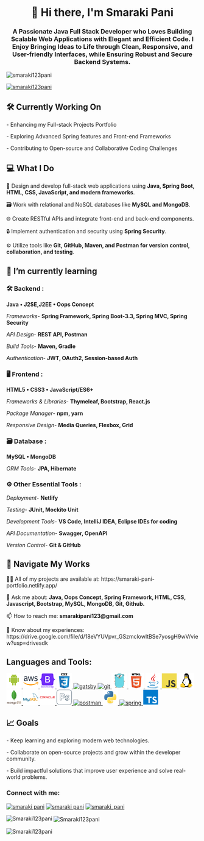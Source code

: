 <h1 align="center">👋 Hi there, I'm Smaraki Pani</h1>
<h3 align="center">
A Passionate Java Full Stack Developer who Loves Building Scalable Web Applications with Elegant and Efficient Code. I Enjoy Bringing Ideas to Life through Clean, Responsive, and User-friendly Interfaces, while Ensuring Robust and Secure Backend Systems.</h3>

<p align="left"> <img src="https://komarev.com/ghpvc/?username=smaraki123pani&label=Profile%20views&color=0e75b6&style=flat" alt="smaraki123pani" /> </p>

<p align="left"> <a href="https://github.com/ryo-ma/github-profile-trophy"><img src="https://github-profile-trophy.vercel.app/?username=smaraki123pani" alt="smaraki123pani" /></a> </p>

<h2>🛠️ Currently Working On</h2>
<p>- Enhancing my Full-stack Projects Portfolio</p>
<p>- Exploring Advanced Spring features and Front-end Frameworks</p>
<p>- Contributing to Open-source and Collaborative Coding Challenges</p>

<h2> 💻 What I Do </h2>
<p>🧠 Design and develop full-stack web applications using <b>Java, Spring Boot, HTML, CSS, JavaScript, and modern frameworks</b>.</p>
<p>🗃️ Work with relational and NoSQL databases like <b>MySQL and MongoDB</b>.</p>
<p>🌐 Create RESTful APIs and integrate front-end and back-end components.</p>
<p>🔒 Implement authentication and security using <b>Spring Security</b>.</p>
<p>⚙️ Utilize tools like <b>Git, GitHub, Maven, and Postman for version control, collaboration, and testing</b>.</p>

<h2>🌱 I’m currently learning</h2>
  <h3>🛠️ Backend : </h3>
  <p><b>Java • J2SE,J2EE • Oops Concept</b></p>
  <p><i>Frameworks</i>- <b>Spring Framework, Spring Boot-3.3, Spring MVC, Spring Security</b></p>
  <p><i>API Design</i>- <b>REST API, Postman</b></p>
  <p><i>Build Tools</i>- <b>Maven, Gradle</b></p>
  <p><i>Authentication</i>-	<b>JWT, OAuth2, Session-based Auth</b></p>
  
  <h3>🖥️ Frontend : </h3>
  <p><b>HTML5 • CSS3 • JavaScript/ES6+</b></p>
  <p><i>Frameworks & Libraries</i>- <b>Thymeleaf, Bootstrap, React.js</b></p>
  <p><i>Package Manager</i>- <b>npm, yarn</b></p>
  <p><i>Responsive Design</i>- <b>Media Queries, Flexbox, Grid</b></p>
  
  <h3>🗃️ Database : </h3>
  <p><b>MySQL • MongoDB</b></p>
  <p><i>ORM Tools</i>-	<b>JPA, Hibernate</b></p>
  
  <h3>⚙️ Other Essential Tools : </h3>
  <p><i>Deployment</i>- <b>Netlify</b></p>
  <p><i>Testing</i>-	<b>JUnit, Mockito Unit</b></p>
  <p><i>Development Tools</i>-	<b>VS Code, IntelliJ IDEA, Eclipse	IDEs for coding</b></p>
  <p><i>API Documentation</i>-	<b>Swagger, OpenAPI</b></p>
  <p><i>Version Control</i>-  <b>Git & GitHub</b></p>

  <h2>🧭 Navigate My Works</h2>
<p>👨‍💻 All of my projects are available at:  https://smaraki-pani-portfolio.netlify.app/
<p>💬 Ask me about: <b>Java, Oops Concept, Spring Framework, HTML, CSS, Javascript, Bootstrap, MySQL, MongoDB, Git, Github.</b>
<p>📫 How to reach me: <b>smarakipani123@gmail.com</b>
<p>📄 Know about my experiences: https://drive.google.com/file/d/18eVYUVpvr_GSzmclowltBSe7yosgH9wV/view?usp=drivesdk</p>
  
<h2>Languages and Tools:</h2>
<p align="left"> <a href="https://developer.android.com" target="_blank" rel="noreferrer"> <img src="https://raw.githubusercontent.com/devicons/devicon/master/icons/android/android-original-wordmark.svg" alt="android" width="40" height="40"/> </a> <a href="https://aws.amazon.com" target="_blank" rel="noreferrer"> <img src="https://raw.githubusercontent.com/devicons/devicon/master/icons/amazonwebservices/amazonwebservices-original-wordmark.svg" alt="aws" width="40" height="40"/> </a> <a href="https://getbootstrap.com" target="_blank" rel="noreferrer"> <img src="https://raw.githubusercontent.com/devicons/devicon/master/icons/bootstrap/bootstrap-plain-wordmark.svg" alt="bootstrap" width="40" height="40"/> </a> <a href="https://www.w3schools.com/css/" target="_blank" rel="noreferrer"> <img src="https://raw.githubusercontent.com/devicons/devicon/master/icons/css3/css3-original-wordmark.svg" alt="css3" width="40" height="40"/> </a> <a href="https://www.gatsbyjs.com/" target="_blank" rel="noreferrer"> <img src="https://www.vectorlogo.zone/logos/gatsbyjs/gatsbyjs-icon.svg" alt="gatsby" width="40" height="40"/> </a> <a href="https://git-scm.com/" target="_blank" rel="noreferrer"> <img src="https://www.vectorlogo.zone/logos/git-scm/git-scm-icon.svg" alt="git" width="40" height="40"/> </a> <a href="https://golang.org" target="_blank" rel="noreferrer"> <img src="https://raw.githubusercontent.com/devicons/devicon/master/icons/go/go-original.svg" alt="go" width="40" height="40"/> </a> <a href="https://www.w3.org/html/" target="_blank" rel="noreferrer"> <img src="https://raw.githubusercontent.com/devicons/devicon/master/icons/html5/html5-original-wordmark.svg" alt="html5" width="40" height="40"/> </a> <a href="https://www.java.com" target="_blank" rel="noreferrer"> <img src="https://raw.githubusercontent.com/devicons/devicon/master/icons/java/java-original.svg" alt="java" width="40" height="40"/> </a> <a href="https://developer.mozilla.org/en-US/docs/Web/JavaScript" target="_blank" rel="noreferrer"> <img src="https://raw.githubusercontent.com/devicons/devicon/master/icons/javascript/javascript-original.svg" alt="javascript" width="40" height="40"/> </a> <a href="https://www.linux.org/" target="_blank" rel="noreferrer"> <img src="https://raw.githubusercontent.com/devicons/devicon/master/icons/linux/linux-original.svg" alt="linux" width="40" height="40"/> </a> <a href="https://www.mongodb.com/" target="_blank" rel="noreferrer"> <img src="https://raw.githubusercontent.com/devicons/devicon/master/icons/mongodb/mongodb-original-wordmark.svg" alt="mongodb" width="40" height="40"/> </a> <a href="https://www.mysql.com/" target="_blank" rel="noreferrer"> <img src="https://raw.githubusercontent.com/devicons/devicon/master/icons/mysql/mysql-original-wordmark.svg" alt="mysql" width="40" height="40"/> </a> <a href="https://www.oracle.com/" target="_blank" rel="noreferrer"> <img src="https://raw.githubusercontent.com/devicons/devicon/master/icons/oracle/oracle-original.svg" alt="oracle" width="40" height="40"/> </a> <a href="https://www.photoshop.com/en" target="_blank" rel="noreferrer"> <img src="https://raw.githubusercontent.com/devicons/devicon/master/icons/photoshop/photoshop-line.svg" alt="photoshop" width="40" height="40"/> </a> <a href="https://postman.com" target="_blank" rel="noreferrer"> <img src="https://www.vectorlogo.zone/logos/getpostman/getpostman-icon.svg" alt="postman" width="40" height="40"/> </a> <a href="https://www.python.org" target="_blank" rel="noreferrer"> <img src="https://raw.githubusercontent.com/devicons/devicon/master/icons/python/python-original.svg" alt="python" width="40" height="40"/> </a> <a href="https://spring.io/" target="_blank" rel="noreferrer"> <img src="https://www.vectorlogo.zone/logos/springio/springio-icon.svg" alt="spring" width="40" height="40"/> </a> <a href="https://www.typescriptlang.org/" target="_blank" rel="noreferrer"> <img src="https://raw.githubusercontent.com/devicons/devicon/master/icons/typescript/typescript-original.svg" alt="typescript" width="40" height="40"/> </a> </p>

<h2> 📈 Goals </h2>
  <p>- Keep learning and exploring modern web technologies.</p>
  <p>- Collaborate on open-source projects and grow within the developer community.</p>
  <p>- Build impactful solutions that improve user experience and solve real-world problems.</p>

  
<h3 align="left">Connect with me:</h3>
<p align="left">
<a href="https://linkedin.com/in/smaraki-pani" target="blank"><img align="center" src="https://raw.githubusercontent.com/rahuldkjain/github-profile-readme-generator/master/src/images/icons/Social/linked-in-alt.svg" alt="smaraki pani" height="30" width="40" /></a>
<a href="https://facebook.com/Smarakipani1" target="blank"><img align="center" src="https://raw.githubusercontent.com/rahuldkjain/github-profile-readme-generator/master/src/images/icons/Social/facebook.svg" alt="smaraki pani" height="30" width="40" /></a>
<a href="https://instagram.com/smaraki_pani/" target="blank"><img align="center" src="https://raw.githubusercontent.com/rahuldkjain/github-profile-readme-generator/master/src/images/icons/Social/instagram.svg" alt="smaraki_pani" height="30" width="40" /></a>
</p>



<p><img align="left" src="https://github-readme-stats.vercel.app/api/top-langs?username=Smaraki123pani&show_icons=true&locale=en&layout=compact" alt="Smaraki123pani" /></p>

<p>&nbsp;<img align="center" src="https://github-readme-stats.vercel.app/api?username=Smaraki123pani&show_icons=true&locale=en" alt="Smaraki123pani" /></p>

<p><img align="center" src="https://github-readme-streak-stats.herokuapp.com/?user=Smaraki123pani&" alt="Smaraki123pani" /></p>
